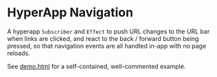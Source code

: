HyperApp Navigation
===================

A hyperapp `Subscriber` and `Effect` to push URL changes to the URL bar
when links are clicked, and react to the back / forward button being
pressed, so that navigation events are all handled in-app with no page
reloads.

See [demo.html](demo.html) for a self-contained, well-commented example.
